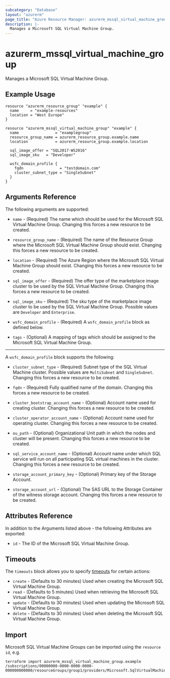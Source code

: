 ```yaml
---
subcategory: "Database"
layout: "azurerm"
page_title: "Azure Resource Manager: azurerm_mssql_virtual_machine_group"
description: |-
  Manages a Microsoft SQL Virtual Machine Group.
---
```


# azurerm_mssql_virtual_machine_group

Manages a Microsoft SQL Virtual Machine Group.

## Example Usage

```hcl
resource "azurerm_resource_group" "example" {
  name     = "example-resources"
  location = "West Europe"
}

resource "azurerm_mssql_virtual_machine_group" "example" {
  name                = "examplegroup"
  resource_group_name = azurerm_resource_group.example.name
  location            = azurerm_resource_group.example.location

  sql_image_offer = "SQL2017-WS2016"
  sql_image_sku   = "Developer"

  wsfc_domain_profile {
    fqdn                = "testdomain.com"
    cluster_subnet_type = "SingleSubnet"
  }
}
```

## Arguments Reference

The following arguments are supported:

* `name` - (Required) The name which should be used for the Microsoft SQL Virtual Machine Group. Changing this forces a new resource to be created.

* `resource_group_name` - (Required) The name of the Resource Group where the Microsoft SQL Virtual Machine Group should exist. Changing this forces a new resource to be created.

* `location` - (Required) The Azure Region where the Microsoft SQL Virtual Machine Group should exist. Changing this forces a new resource to be created.

* `sql_image_offer` - (Required) The offer type of the marketplace image cluster to be used by the SQL Virtual Machine Group. Changing this forces a new resource to be created.

* `sql_image_sku` - (Required) The sku type of the marketplace image cluster to be used by the SQL Virtual Machine Group. Possible values are `Developer` and `Enterprise`.

* `wsfc_domain_profile` - (Required) A `wsfc_domain_profile` block as defined below.

* `tags` - (Optional) A mapping of tags which should be assigned to the Microsoft SQL Virtual Machine Group.

---

A `wsfc_domain_profile` block supports the following:

* `cluster_subnet_type` - (Required) Subnet type of the SQL Virtual Machine cluster. Possible values are `MultiSubnet` and `SingleSubnet`. Changing this forces a new resource to be created.

* `fqdn` - (Required) Fully qualified name of the domain. Changing this forces a new resource to be created.

* `cluster_bootstrap_account_name` - (Optional) Account name used for creating cluster. Changing this forces a new resource to be created.

* `cluster_operator_account_name` - (Optional) Account name used for operating cluster. Changing this forces a new resource to be created.

* `ou_path` - (Optional) Organizational Unit path in which the nodes and cluster will be present. Changing this forces a new resource to be created.

* `sql_service_account_name` - (Optional) Account name under which SQL service will run on all participating SQL virtual machines in the cluster. Changing this forces a new resource to be created.

* `storage_account_primary_key` - (Optional) Primary key of the Storage Account.

* `storage_account_url` - (Optional) The SAS URL to the Storage Container of the witness storage account. Changing this forces a new resource to be created.

## Attributes Reference

In addition to the Arguments listed above - the following Attributes are exported: 

* `id` - The ID of the Microsoft SQL Virtual Machine Group.

## Timeouts

The `timeouts` block allows you to specify [timeouts](https://www.terraform.io/language/resources/syntax#operation-timeouts) for certain actions:

* `create` - (Defaults to 30 minutes) Used when creating the Microsoft SQL Virtual Machine Group.
* `read` - (Defaults to 5 minutes) Used when retrieving the Microsoft SQL Virtual Machine Group.
* `update` - (Defaults to 30 minutes) Used when updating the Microsoft SQL Virtual Machine Group.
* `delete` - (Defaults to 30 minutes) Used when deleting the Microsoft SQL Virtual Machine Group.

## Import

Microsoft SQL Virtual Machine Groups can be imported using the `resource id`, e.g.

```shell
terraform import azurerm_mssql_virtual_machine_group.example /subscriptions/00000000-0000-0000-0000-000000000000/resourceGroups/group1/providers/Microsoft.SqlVirtualMachine/sqlVirtualMachineGroups/vmgroup1
```



